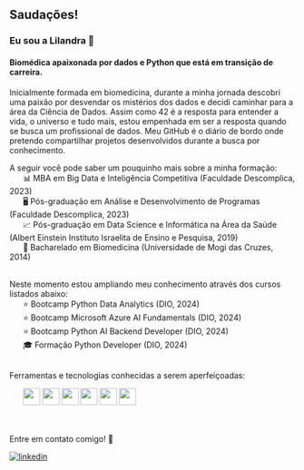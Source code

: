 <!--
**lilandracunha/lilandracunha** is a ✨ _special_ ✨ repository because its `README.md` (this file) appears on your GitHub profile.
-->


## Saudações! 
### Eu sou a Lilandra 👋
#### Biomédica apaixonada por dados e Python que está em transição de carreira.

Inicialmente formada em biomedicina, durante a minha jornada descobri uma paixão por desvendar os mistérios dos dados e decidi caminhar para a área da Ciência de Dados. Assim como 42 é a resposta para entender a vida, o universo e tudo mais, estou empenhada em ser a resposta quando se busca um profissional de dados. Meu GitHub é o diário de bordo onde pretendo compartilhar projetos desenvolvidos durante a busca por conhecimento. 

A seguir você pode saber um pouquinho mais sobre a minha formação:\
&nbsp;&nbsp;&nbsp;&nbsp;&nbsp; 📊 MBA em Big Data e Inteligência Competitiva (Faculdade Descomplica, 2023)\
&nbsp;&nbsp;&nbsp;&nbsp;&nbsp; 🖥️ Pós-graduação em Análise e Desenvolvimento de Programas (Faculdade Descomplica, 2023)\
&nbsp;&nbsp;&nbsp;&nbsp;&nbsp; 📈 Pós-graduação em Data Science e Informática na Área da Saúde (Albert Einstein Instituto Israelita de Ensino e Pesquisa, 2019)\
&nbsp;&nbsp;&nbsp;&nbsp;&nbsp; 🔬 Bacharelado em Biomedicina (Universidade de Mogi das Cruzes, 2014)
<br><br>

Neste momento estou ampliando meu conhecimento através dos cursos listados abaixo:\
&nbsp;&nbsp;&nbsp;&nbsp;&nbsp; ⭐ Bootcamp Python Data Analytics (DIO, 2024)\
&nbsp;&nbsp;&nbsp;&nbsp;&nbsp; ⭐ Bootcamp Microsoft Azure AI Fundamentals (DIO, 2024)\
&nbsp;&nbsp;&nbsp;&nbsp;&nbsp; ⭐ Bootcamp Python AI Backend Developer (DIO, 2024)\
&nbsp;&nbsp;&nbsp;&nbsp;&nbsp; 🎓 Formação Python Developer (DIO, 2024)
<br><br>

Ferramentas e tecnologias conhecidas a serem aperfeiçoadas:

&nbsp;&nbsp;&nbsp;&nbsp;&nbsp; <img src="https://cdn.jsdelivr.net/gh/devicons/devicon/icons/python/python-original.svg" height="30" width="30"/> <img src="https://cdn.jsdelivr.net/gh/devicons/devicon/icons/r/r-original.svg" height="30" width="30"/> <img src="https://cdn.jsdelivr.net/gh/devicons/devicon/icons/git/git-original.svg" height="30" width="30"/> <img src="https://cdn.jsdelivr.net/gh/devicons/devicon/icons/vscode/vscode-original.svg" height="30" width="30"/> <img src="https://cdn.jsdelivr.net/gh/devicons/devicon/icons/anaconda/anaconda-original.svg" height="30" width="30"/> <img src="https://cdn.jsdelivr.net/gh/devicons/devicon/icons/mysql/mysql-original.svg" height="30" width="30"/>         
<br><br>

Entre em contato comigo! 📧 <br> 

[![linkedin](https://img.shields.io/badge/LinkedIn-0077B5?style=for-the-badge&logo=linkedin&logoColor=white)](https://www.linkedin.com/in/lilandra-rcunha/)
